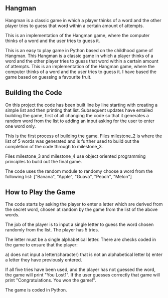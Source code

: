 ## Hangman
Hangman is a classic game in which a player thinks of a word and the other player tries to guess that word within a certain amount of attempts.

This is an implementation of the Hangman game, where the computer thinks of a word and the user tries to guess it. 

This is an easy to play game in Python based on the childhood game of Hangman. This Hangman is a classic game in which a player thinks of a word and the other player tries to guess that word within a certain amount of attempts. This is an implementation of the Hangman game, where the computer thinks of a word and the user tries to guess it. I have based the game based on guessing a favourite fruit.

## Building the Code
On this project the code has been built line by line starting with creating a simple list and then printing that list. 
Subsequent updates have entailed building the game, first of all changing the code so that it generates a random word
from the list to adding an input asking for the user to enter one word only. 

This is the first process of building the game.  Files milestone_2 is where the list of 5 words was generated and is further used to build out the completion of the code through to milestone_3. 

Files milestone_3 and milestone_4 use object oriented programming principles to build out the final game.  

The code uses the random module to randomy choose a word from the following list: 
["Banana", "Apple", "Guava", "Peach", "Melon"]

## How to Play the Game
The code starts by asking the player to enter a letter which are derived from the secret word, chosen at random by the game from the list of the above words.  

The job of the player is to input a single letter to guess the word chosen randomly from the list.  The player has 5 tries.  

The letter must be a single alphabetical letter.  There are checks coded in the game to ensure that the player: 

a) does not input a letter(character) that is not an alphabetical letter
b) enter a letter they have previously entered.  

If all five tries have been used, and the player has not guessed the word, the game will print "You Lost1".  If the user guesses correctly that game will print
"Congratulations.  You won the game!".


The game is coded in Python.


